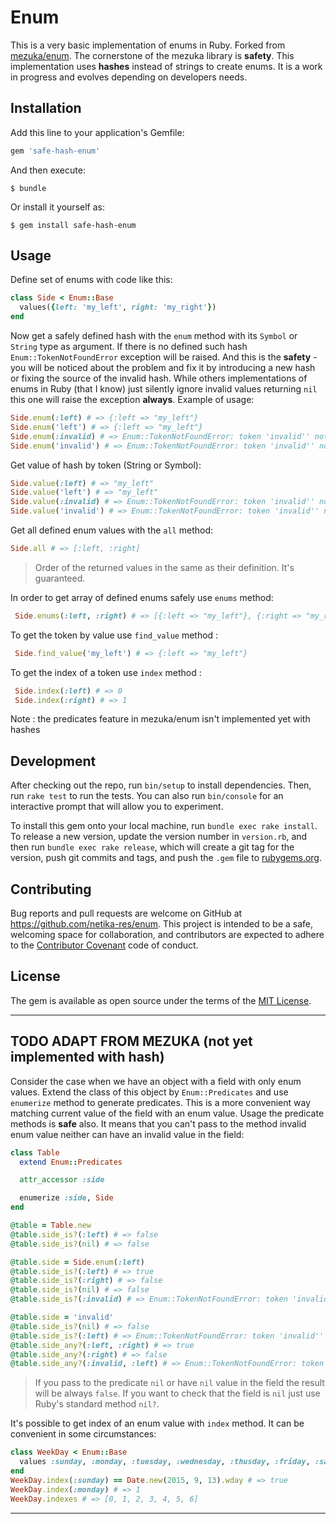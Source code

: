 # Enum

This is a very basic implementation of enums in Ruby. Forked from [mezuka/enum](https://github.com/mezuka/enum). The cornerstone of the mezuka library is **safety**. This implementation uses **hashes** instead of strings to create enums. It is a work in progress and evolves depending on developers needs.

## Installation

Add this line to your application's Gemfile:

```ruby
gem 'safe-hash-enum'
```

And then execute:

    $ bundle

Or install it yourself as:

    $ gem install safe-hash-enum

## Usage

Define set of enums with code like this:
```ruby
class Side < Enum::Base
  values({left: 'my_left', right: 'my_right'})
end
```

Now get a safely defined hash with the `enum` method with its `Symbol` or `String` type as argument. If there is no defined such hash `Enum::TokenNotFoundError` exception will be raised. And this is the **safety** - you will be noticed about the problem and fix it by introducing a new hash or fixing the source of the invalid hash. While others implementations of enums in Ruby (that I know) just silently ignore invalid values returning `nil` this one will raise the exception **always**. Example of usage:

```ruby
Side.enum(:left) # => {:left => "my_left"}
Side.enum('left') # => {:left => "my_left"}
Side.enum(:invalid) # => Enum::TokenNotFoundError: token 'invalid'' not found in Side
Side.enum('invalid') # => Enum::TokenNotFoundError: token 'invalid'' not found in Side
```

Get value of hash by token (String or Symbol):

```ruby
Side.value(:left) # => "my_left"
Side.value('left') # => "my_left"
Side.value(:invalid) # => Enum::TokenNotFoundError: token 'invalid'' not found in Side
Side.value('invalid') # => Enum::TokenNotFoundError: token 'invalid'' not found in Side
```

Get all defined enum values with the `all` method:

```ruby
Side.all # => [:left, :right]
```

> Order of the returned values in the same as their definition. It's guaranteed.

In order to get array of defined enums safely use `enums` method:

```ruby
 Side.enums(:left, :right) # => [{:left => "my_left"}, {:right => "my_right"}]
```

To get the token by value use `find_value` method :

```ruby
 Side.find_value('my_left') # => {:left => "my_left"}
```

To get the index of a token use `index` method :

```ruby
 Side.index(:left) # => 0
 Side.index(:right) # => 1
```

Note : the predicates feature in mezuka/enum isn't implemented yet with hashes

## Development

After checking out the repo, run `bin/setup` to install dependencies. Then, run `rake test` to run the tests. You can also run `bin/console` for an interactive prompt that will allow you to experiment.

To install this gem onto your local machine, run `bundle exec rake install`. To release a new version, update the version number in `version.rb`, and then run `bundle exec rake release`, which will create a git tag for the version, push git commits and tags, and push the `.gem` file to [rubygems.org](https://rubygems.org).

## Contributing

Bug reports and pull requests are welcome on GitHub at https://github.com/netika-res/enum. This project is intended to be a safe, welcoming space for collaboration, and contributors are expected to adhere to the [Contributor Covenant](contributor-covenant.org) code of conduct.

## License

The gem is available as open source under the terms of the [MIT License](http://opensource.org/licenses/MIT).

---
## TODO ADAPT FROM MEZUKA (not yet implemented with hash)
Consider the case when we have an object with a field with only enum values. Extend the class of this object by `Enum::Predicates` and use `enumerize` method to generate predicates. This is a more convenient way matching current value of the field with an enum value. Usage the predicate methods is **safe** also. It means that you can't pass to the method invalid enum value neither can have an invalid value in the field:

```ruby
class Table
  extend Enum::Predicates

  attr_accessor :side

  enumerize :side, Side
end

@table = Table.new
@table.side_is?(:left) # => false
@table.side_is?(nil) # => false

@table.side = Side.enum(:left)
@table.side_is?(:left) # => true
@table.side_is?(:right) # => false
@table.side_is?(nil) # => false
@table.side_is?(:invalid) # => Enum::TokenNotFoundError: token 'invalid'' not found in the enum Side

@table.side = 'invalid'
@table.side_is?(nil) # => false
@table.side_is?(:left) # => Enum::TokenNotFoundError: token 'invalid'' not found in the enum Side
@table.side_any?(:left, :right) # => true
@table.side_any?(:right) # => false
@table.side_any?(:invalid, :left) # => Enum::TokenNotFoundError: token 'invalid'' not found in the enum Side
```
> If you pass to the predicate `nil` or have `nil` value in the field the result will be always `false`. If you want to check that the field is `nil` just use Ruby's standard method `nil?`.

It's possible to get index of an enum value with `index` method. It can be convenient in some circumstances:

```ruby
class WeekDay < Enum::Base
  values :sunday, :monday, :tuesday, :wednesday, :thusday, :friday, :saturday
end
WeekDay.index(:sunday) == Date.new(2015, 9, 13).wday # => true
WeekDay.index(:monday) # => 1
WeekDay.indexes # => [0, 1, 2, 3, 4, 5, 6]
```
---
